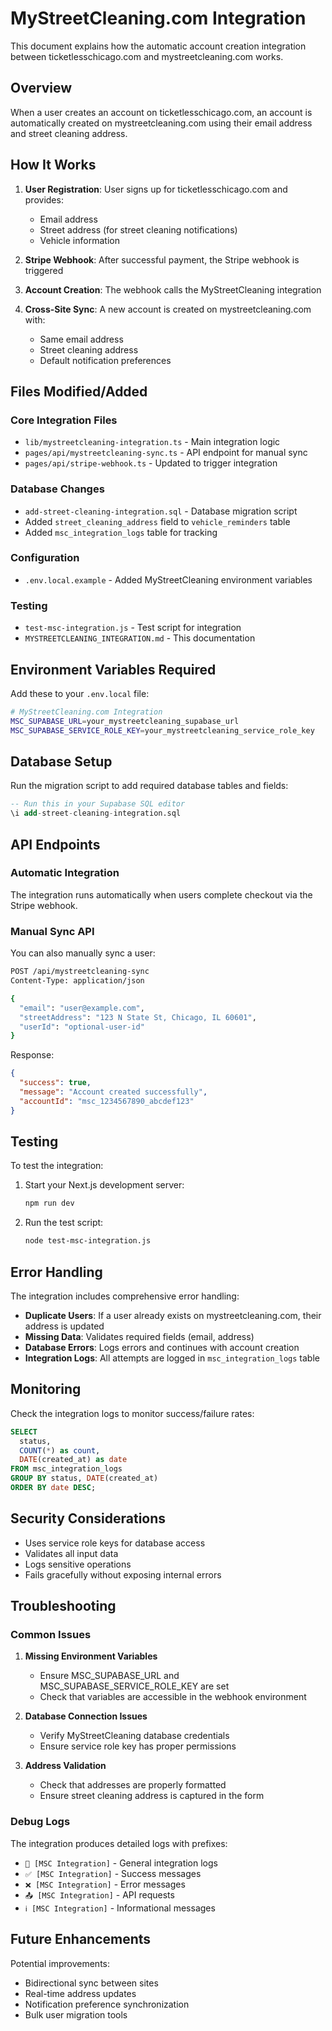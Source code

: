 # MyStreetCleaning.com Integration

This document explains how the automatic account creation integration between ticketlesschicago.com and mystreetcleaning.com works.

## Overview

When a user creates an account on ticketlesschicago.com, an account is automatically created on mystreetcleaning.com using their email address and street cleaning address.

## How It Works

1. **User Registration**: User signs up for ticketlesschicago.com and provides:
   - Email address
   - Street address (for street cleaning notifications)
   - Vehicle information

2. **Stripe Webhook**: After successful payment, the Stripe webhook is triggered
3. **Account Creation**: The webhook calls the MyStreetCleaning integration
4. **Cross-Site Sync**: A new account is created on mystreetcleaning.com with:
   - Same email address
   - Street cleaning address
   - Default notification preferences

## Files Modified/Added

### Core Integration Files
- `lib/mystreetcleaning-integration.ts` - Main integration logic
- `pages/api/mystreetcleaning-sync.ts` - API endpoint for manual sync
- `pages/api/stripe-webhook.ts` - Updated to trigger integration

### Database Changes
- `add-street-cleaning-integration.sql` - Database migration script
- Added `street_cleaning_address` field to `vehicle_reminders` table
- Added `msc_integration_logs` table for tracking

### Configuration
- `.env.local.example` - Added MyStreetCleaning environment variables

### Testing
- `test-msc-integration.js` - Test script for integration
- `MYSTREETCLEANING_INTEGRATION.md` - This documentation

## Environment Variables Required

Add these to your `.env.local` file:

```bash
# MyStreetCleaning.com Integration
MSC_SUPABASE_URL=your_mystreetcleaning_supabase_url
MSC_SUPABASE_SERVICE_ROLE_KEY=your_mystreetcleaning_service_role_key
```

## Database Setup

Run the migration script to add required database tables and fields:

```sql
-- Run this in your Supabase SQL editor
\i add-street-cleaning-integration.sql
```

## API Endpoints

### Automatic Integration
The integration runs automatically when users complete checkout via the Stripe webhook.

### Manual Sync API
You can also manually sync a user:

```bash
POST /api/mystreetcleaning-sync
Content-Type: application/json

{
  "email": "user@example.com",
  "streetAddress": "123 N State St, Chicago, IL 60601",
  "userId": "optional-user-id"
}
```

Response:
```json
{
  "success": true,
  "message": "Account created successfully",
  "accountId": "msc_1234567890_abcdef123"
}
```

## Testing

To test the integration:

1. Start your Next.js development server:
   ```bash
   npm run dev
   ```

2. Run the test script:
   ```bash
   node test-msc-integration.js
   ```

## Error Handling

The integration includes comprehensive error handling:

- **Duplicate Users**: If a user already exists on mystreetcleaning.com, their address is updated
- **Missing Data**: Validates required fields (email, address)
- **Database Errors**: Logs errors and continues with account creation
- **Integration Logs**: All attempts are logged in `msc_integration_logs` table

## Monitoring

Check the integration logs to monitor success/failure rates:

```sql
SELECT 
  status,
  COUNT(*) as count,
  DATE(created_at) as date
FROM msc_integration_logs 
GROUP BY status, DATE(created_at)
ORDER BY date DESC;
```

## Security Considerations

- Uses service role keys for database access
- Validates all input data
- Logs sensitive operations
- Fails gracefully without exposing internal errors

## Troubleshooting

### Common Issues

1. **Missing Environment Variables**
   - Ensure MSC_SUPABASE_URL and MSC_SUPABASE_SERVICE_ROLE_KEY are set
   - Check that variables are accessible in the webhook environment

2. **Database Connection Issues**
   - Verify MyStreetCleaning database credentials
   - Ensure service role key has proper permissions

3. **Address Validation**
   - Check that addresses are properly formatted
   - Ensure street cleaning address is captured in the form

### Debug Logs

The integration produces detailed logs with prefixes:
- `🚀 [MSC Integration]` - General integration logs
- `✅ [MSC Integration]` - Success messages
- `❌ [MSC Integration]` - Error messages
- `📤 [MSC Integration]` - API requests
- `ℹ️ [MSC Integration]` - Informational messages

## Future Enhancements

Potential improvements:
- Bidirectional sync between sites
- Real-time address updates
- Notification preference synchronization
- Bulk user migration tools